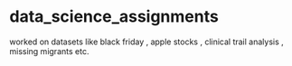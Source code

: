 # data_science_assignments
worked on datasets like black friday , apple stocks , clinical trail analysis , missing migrants etc.
